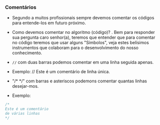 ### Comentários
- Segundo a muitos profissionais sempre devemos comentar os códigos
  para entende-los em futuro próximo.

- Como devemos comentar no algoritmo (código)?
. Bem para responder sua pergunta caro senhor(a), teremos que entender
  que para comentar no código teremos que usar alguns "Símbolos", veja 
  estes belísimos instrumentos que colaboram para o desenvolvimento do 
  nosso conhecimento.

- `//` com duas barras podemos comentar em uma linha seguida apenas.
- Exemplo:
// Este é um comentário de linha única.

- "/* */" com barras e asteriscos podemons comentar quantas linhas desejar-mos.
- Exemplo:
````c
/*
Este é um comentário
de várias linhas
*/
````